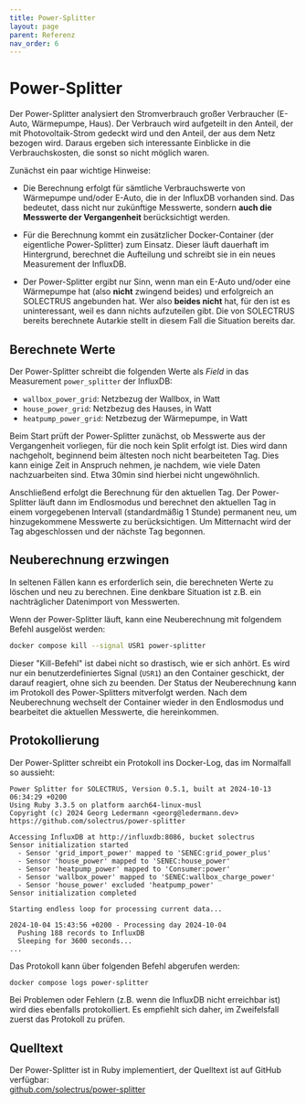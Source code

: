 ```yaml
---
title: Power-Splitter
layout: page
parent: Referenz
nav_order: 6
---
```


# Power-Splitter

Der Power-Splitter analysiert den Stromverbrauch großer Verbraucher (E-Auto, Wärmepumpe, Haus). Der Verbrauch wird aufgeteilt in den Anteil, der mit Photovoltaik-Strom gedeckt wird und den Anteil, der aus dem Netz bezogen wird. Daraus ergeben sich interessante Einblicke in die Verbrauchskosten, die sonst so nicht möglich waren.

Zunächst ein paar wichtige Hinweise:

- Die Berechnung erfolgt für sämtliche Verbrauchswerte von Wärmepumpe und/oder E-Auto, die in der InfluxDB vorhanden sind. Das bedeutet, dass nicht nur zukünftige Messwerte, sondern **auch die Messwerte der Vergangenheit** berücksichtigt werden.

- Für die Berechnung kommt ein zusätzlicher Docker-Container (der eigentliche Power-Splitter) zum Einsatz. Dieser läuft dauerhaft im Hintergrund, berechnet die Aufteilung und schreibt sie in ein neues Measurement der InfluxDB.

- Der Power-Splitter ergibt nur Sinn, wenn man ein E-Auto und/oder eine Wärmepumpe hat (also **nicht** zwingend beides) und erfolgreich an SOLECTRUS angebunden hat. Wer also **beides nicht** hat, für den ist es uninteressant, weil es dann nichts aufzuteilen gibt. Die von SOLECTRUS bereits berechnete Autarkie stellt in diesem Fall die Situation bereits dar.

## Berechnete Werte

Der Power-Splitter schreibt die folgenden Werte als _Field_ in das Measurement `power_splitter` der InfluxDB:

- `wallbox_power_grid`: Netzbezug der Wallbox, in Watt
- `house_power_grid`: Netzbezug des Hauses, in Watt
- `heatpump_power_grid`: Netzbezug der Wärmepumpe, in Watt

Beim Start prüft der Power-Splitter zunächst, ob Messwerte aus der Vergangenheit vorliegen, für die noch kein Split erfolgt ist. Dies wird dann nachgeholt, beginnend beim ältesten noch nicht bearbeiteten Tag. Dies kann einige Zeit in Anspruch nehmen, je nachdem, wie viele Daten nachzuarbeiten sind. Etwa 30min sind hierbei nicht ungewöhnlich.

Anschließend erfolgt die Berechnung für den aktuellen Tag. Der Power-Splitter läuft dann im Endlosmodus und berechnet den aktuellen Tag in einem vorgegebenen Intervall (standardmäßig 1 Stunde) permanent neu, um hinzugekommene Messwerte zu berücksichtigen. Um Mitternacht wird der Tag abgeschlossen und der nächste Tag begonnen.

## Neuberechnung erzwingen

In seltenen Fällen kann es erforderlich sein, die berechneten Werte zu löschen und neu zu berechnen. Eine denkbare Situation ist z.B. ein nachträglicher Datenimport von Messwerten.

Wenn der Power-Splitter läuft, kann eine Neuberechnung mit folgendem Befehl ausgelöst werden:

```bash
docker compose kill --signal USR1 power-splitter
```

Dieser "Kill-Befehl" ist dabei nicht so drastisch, wie er sich anhört. Es wird nur ein benutzerdefiniertes Signal (`USR1`) an den Container geschickt, der darauf reagiert, ohne sich zu beenden. Der Status der Neuberechnung kann im Protokoll des Power-Splitters mitverfolgt werden. Nach dem Neuberechnung wechselt der Container wieder in den Endlosmodus und bearbeitet die aktuellen Messwerte, die hereinkommen.

## Protokollierung

Der Power-Splitter schreibt ein Protokoll ins Docker-Log, das im Normalfall so aussieht:

```plaintext
Power Splitter for SOLECTRUS, Version 0.5.1, built at 2024-10-13 06:34:29 +0200
Using Ruby 3.3.5 on platform aarch64-linux-musl
Copyright (c) 2024 Georg Ledermann <georg@ledermann.dev>
https://github.com/solectrus/power-splitter

Accessing InfluxDB at http://influxdb:8086, bucket solectrus
Sensor initialization started
  - Sensor 'grid_import_power' mapped to 'SENEC:grid_power_plus'
  - Sensor 'house_power' mapped to 'SENEC:house_power'
  - Sensor 'heatpump_power' mapped to 'Consumer:power'
  - Sensor 'wallbox_power' mapped to 'SENEC:wallbox_charge_power'
  - Sensor 'house_power' excluded 'heatpump_power'
Sensor initialization completed

Starting endless loop for processing current data...

2024-10-04 15:43:56 +0200 - Processing day 2024-10-04
  Pushing 188 records to InfluxDB
  Sleeping for 3600 seconds...
...
```

Das Protokoll kann über folgenden Befehl abgerufen werden:

```bash
docker compose logs power-splitter
```

Bei Problemen oder Fehlern (z.B. wenn die InfluxDB nicht erreichbar ist) wird dies ebenfalls protokolliert. Es empfiehlt sich daher, im Zweifelsfall zuerst das Protokoll zu prüfen.

## Quelltext

Der Power-Splitter ist in Ruby implementiert, der Quelltext ist auf GitHub verfügbar: \
[github.com/solectrus/power-splitter](https://github.com/solectrus/power-splitter)
